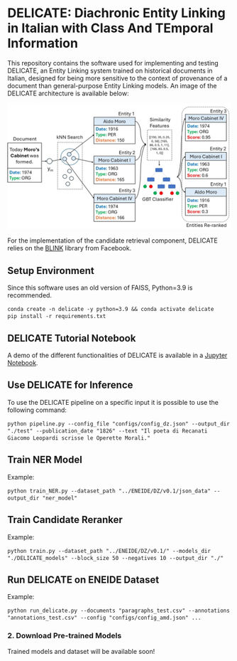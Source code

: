 # DELICATE: Diachronic Entity Linking in Italian with Class And TEmporal Information

This repository contains the software used for implementing and testing DELICATE, an Entity Linking system trained on historical documents in Italian, designed for being more sensitive to the context of provenance of a document than general-purpose Entity Linking models. An image of the DELICATE architecture is available below:

<img src="docs/delicate.jpg" alt="drawing" width="700"/>

For the implementation of the candidate retrieval component, DELICATE relies on the [BLINK](https://github.com/facebookresearch/BLINK) library from Facebook.

## Setup Environment


Since this software uses an old version of FAISS, Python=3.9 is recommended.

```
conda create -n delicate -y python=3.9 && conda activate delicate
pip install -r requirements.txt
```


## DELICATE Tutorial Notebook

A demo of the different functionalities of DELICATE is available in a [Jupyter Notebook](./tutorial_delicate.ipynb).


## Use DELICATE for Inference

To use the DELICATE pipeline on a specific input it is possible to use the following command: 
```
python pipeline.py --config_file "configs/config_dz.json" --output_dir "./test" --publication_date "1826" --text "Il poeta di Recanati Giacomo Leopardi scrisse le Operette Morali." 
```

## Train NER Model

Example:
```
python train_NER.py --dataset_path "../ENEIDE/DZ/v0.1/json_data" --output_dir "ner_model"
```


## Train Candidate Reranker

Example:
```
python train.py --dataset_path "../ENEIDE/DZ/v0.1/" --models_dir "./DELICATE_models" --block_size 50 --negatives 10 --output_dir "./"
```

## Run DELICATE on ENEIDE Dataset

Example:
```
python run_delicate.py --documents "paragraphs_test.csv" --annotations "annotations_test.csv" --config "configs/config_amd.json" ...
```

### 2. Download Pre-trained Models

Trained models and dataset will be available soon!